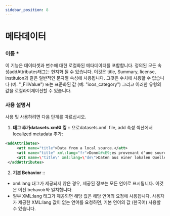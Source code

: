 ```yaml
---
sidebar_position: 8
---
```

# 메타데이터

### 이름 *
이 기능은 데이터셋과 변수에 대한 로컬화된 메타데이터를 포함합니다. 정의된 모든 속성addAttributes태그는 현지화 될 수 있습니다. 이것은 title, Summary, license, instituion과 같은 일반적인 문자열 속성에 사용됩니다. 그것은 수치에 사용할 수 없습니다 (예. "_FillValue") 또는 표준화된 값 (예: "ioos_category") 그리고 이러한 유형의 값을 로컬라이제이션할 수 있습니다.

### 사용 설명서
사용 및 사용하려면 다음 단계를 따르십시오.

1.  **태그 추가datasets.xml₢ 킹** ::
으로datasets.xml` file, add 속성 섹션에서 localized metadata 추가:
   ```xml
   <addAttributes>
        <att name="title">Data from a local source.</att>
        <att name="title" xml:lang="fr">Donn&#xE9;es provenant d'une source locale.</att>
        <att name=\"title\" xml:lang=\"de\">Daten aus einer lokalen Quelle.</att>
    </addAttributes>
   ```

2.  **기본 Behavior** ::
   - xml:lang 태그가 제공되지 않은 경우, 제공된 정보는 모든 언어로 표시됩니다. 이것은 이전 behavoir와 일치합니다.
   - 일부 XML:lang 태그가 제공되면 해당 값은 해당 언어의 요청에 사용됩니다. 사용자가 제공한 XML:lang 값이 없는 언어를 요청하면, 기본 언어의 값 (한국어) 사용할 수 있습니다.
